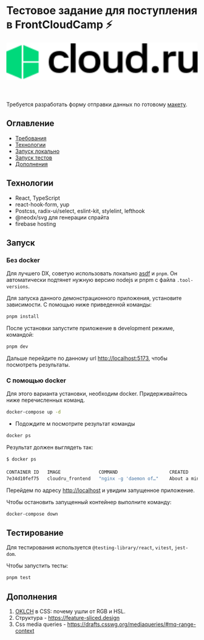 # Тестовое задание для поступления в FrontCloudCamp ⚡️

<div style="margin-bottom: 25px;">
  <img src="./public/logo.svg" width="560px" align="center" alt="Cloud.ru logo" style="max-width: 100%;" />
</div>
<br/>

Требуется разработать форму отправки данных по готовому [макету](https://www.figma.com/file/rzIp6awR6dGFVrcxcCEwzD/Untitled?type=design&node-id=0-1&t=90NCIZwzg7SIsdMb-0).

## Оглавление

* [Требования](https://github.com/FrontCloudCamp/test-assignment)
* [Технологии](#технологии)
* [Запуск локально](#запуск)
* [Запуск тестов](#тестирование)
* [Дополнения](#дополнения)

## Технологии

* React, TypeScript
* react-hook-form, yup
* Postcss, radix-ui/select, eslint-kit, stylelint, lefthook
* @neodx/svg для генерации спрайта
* firebase hosting

## Запуск

### Без docker

Для лучшего DX, советую использовать локально [asdf](https://asdf-vm.com) и `pnpm`.
Он автоматически подтянет нужную версию nodejs и pnpm с файла `.tool-versions`.

Для запуска данного демонстрационного приложения, установите зависимости.
С помощью ниже приведенной команды:

```sh
pnpm install
```

После установки запустите приложение в development режиме, командой:

```sh
pnpm dev
```

Дальше перейдите по данному url <http://localhost:5173>, чтобы посмотреть результаты.

### С помощью docker

Для этого варианта установки, необходим docker. Придерживайтесь ниже перечисленных команд.

```sh
docker-compose up -d
```

* Подождите м посмотрите результат команды

```sh
docker ps
```

Результат должен выглядеть так:

```bash
$ docker ps

CONTAINER ID   IMAGE              COMMAND                   CREATED              STATUS              PORTS                               NAMES
7e34d10fef75   cloudru_frontend   "nginx -g 'daemon of…"    About a minute ago   Up About a minute   0.0.0.0:80->80/tcp, :::80->80/tcp   frontend
```

Перейдем по адресу <http://localhost>  и увидим запущенное приложение.

Чтобы остановить запущенный контейнер выполните команду:

```sh
docker-compose down
```

## Тестирование

Для тестирования используется `@testing-library/react`, `vitest`, `jest-dom`.

Чтобы запустить тесты:

```sh
pnpm test
```

## Дополнения

1. [OKLCH](https://web-standards.ru/articles/oklch-in-css-why-quit-rgb-hsl/) в CSS: по­че­му ушли от RGB и HSL.
2. Структура - <https://feature-sliced.design>
3. Css media queries - <https://drafts.csswg.org/mediaqueries/#mq-range-context>
